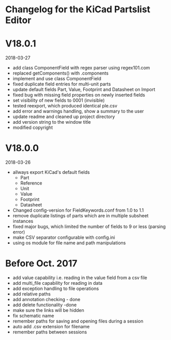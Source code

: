 Changelog for the KiCad Partslist Editor
========================================

# V18.0.1
2018-03-27
* add class ComponentField with regex parser using regex101.com
* replaced getComponents() with .components
* implement and use class ComponentField
* fixed duplicate field entries for multi-unit parts
* update default fields Part, Value, Footprint and Datasheet on Import
* fixed bug with missing field properties on newly inserted fields
* set visibility of new fields to 0001 (invisible)
* tested reexport, which produced identical ple.csv
* add error and warnings handling, show a summary to the user
* update readme and cleaned up project directory
* add version string to the window title
* modified copyright

# V18.0.0
2018-03-26
* allways export KiCad's default fields
  * Part
  * Reference
  * Unit
  * Value
  * Footprint
  * Datasheet
* Changed config-version for FieldKeywords.conf from 1.0 to 1.1
* remove duplicate listings of parts which are in multiple subsheet instances
* fixed major bugs, which limited the number of fields to 9 or less (parsing error)
* make CSV separator configurable with config.ini
* using os module for file name and path manipulations

# Before Oct. 2017
* add value capability i.e. reading in the value field from a csv file
* add multi_file capability for reading in data
* add exception handling to file operations
* add relative paths
* add annotation checking - done
* add delete functionality -done
* make sure the links will be hidden
* fix schematic name
* remember paths for saving and opening files during a session
* auto add .csv extension for filename
* remember paths between sessions
